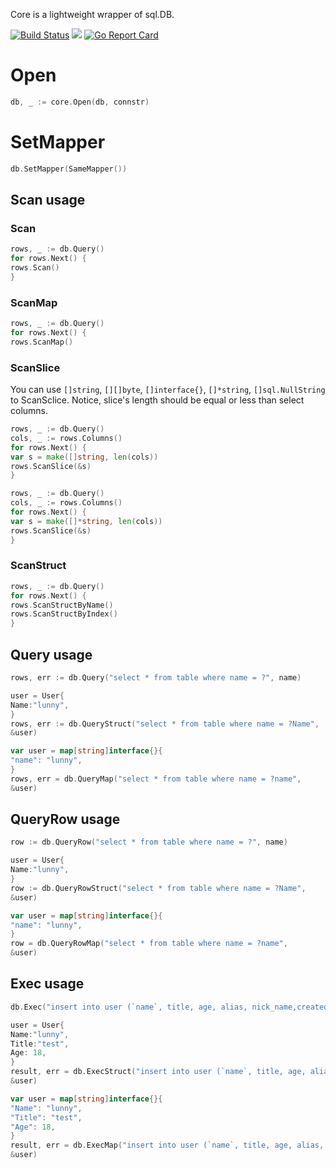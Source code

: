 Core is a lightweight wrapper of sql.DB.

[![Build Status](https://drone.gitea.com/api/badges/xorm/core/status.svg)](https://drone.gitea.com/xorm/core)
[![](http://gocover.io/_badge/xorm.io/core)](http://gocover.io/xorm.io/core)
[![Go Report Card](https://goreportcard.com/badge/code.gitea.io/gitea)](https://goreportcard.com/report/xorm.io/core)

# Open

```Go
db, _ := core.Open(db, connstr)
```

# SetMapper

```Go
db.SetMapper(SameMapper())
```

## Scan usage

### Scan

```Go
rows, _ := db.Query()
for rows.Next() {
rows.Scan()
}
```

### ScanMap

```Go
rows, _ := db.Query()
for rows.Next() {
rows.ScanMap()
```

### ScanSlice

You can use `[]string`, `[][]byte`, `[]interface{}`, `[]*string`, `[]sql.NullString` to ScanSclice. Notice, slice's
length should be equal or less than select columns.

```Go
rows, _ := db.Query()
cols, _ := rows.Columns()
for rows.Next() {
var s = make([]string, len(cols))
rows.ScanSlice(&s)
}
```

```Go
rows, _ := db.Query()
cols, _ := rows.Columns()
for rows.Next() {
var s = make([]*string, len(cols))
rows.ScanSlice(&s)
}
```

### ScanStruct

```Go
rows, _ := db.Query()
for rows.Next() {
rows.ScanStructByName()
rows.ScanStructByIndex()
}
```

## Query usage

```Go
rows, err := db.Query("select * from table where name = ?", name)

user = User{
Name:"lunny",
}
rows, err := db.QueryStruct("select * from table where name = ?Name",
&user)

var user = map[string]interface{}{
"name": "lunny",
}
rows, err = db.QueryMap("select * from table where name = ?name",
&user)
```

## QueryRow usage

```Go
row := db.QueryRow("select * from table where name = ?", name)

user = User{
Name:"lunny",
}
row := db.QueryRowStruct("select * from table where name = ?Name",
&user)

var user = map[string]interface{}{
"name": "lunny",
}
row = db.QueryRowMap("select * from table where name = ?name",
&user)
```

## Exec usage

```Go
db.Exec("insert into user (`name`, title, age, alias, nick_name,created) values (?,?,?,?,?,?)", name, title, age, alias...)

user = User{
Name:"lunny",
Title:"test",
Age: 18,
}
result, err = db.ExecStruct("insert into user (`name`, title, age, alias, nick_name,created) values (?Name,?Title,?Age,?Alias,?NickName,?Created)",
&user)

var user = map[string]interface{}{
"Name": "lunny",
"Title": "test",
"Age": 18,
}
result, err = db.ExecMap("insert into user (`name`, title, age, alias, nick_name,created) values (?Name,?Title,?Age,?Alias,?NickName,?Created)",
&user)
```